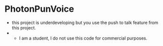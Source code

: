 # PhotonPunVoice
- this project is underdeveloping but you use the push to talk feature from this project. 
- - I am a student, I do not use this code for commercial purposes.
